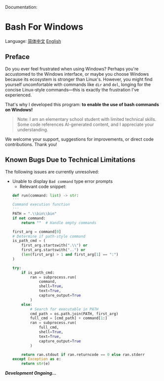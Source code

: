 Documentation:
# Bash For Windows
Language: [简体中文](https://github.com/shufeng2012/Bash-For-Windows/blob/main/README.md) [English](https://github.com/shufeng2012/Bash-For-Windows/blob/main/README-english.md)

## Preface
Do you ever feel frustrated when using Windows? Perhaps you're accustomed to the Windows interface, or maybe you choose Windows because its ecosystem is stronger than Linux's. However, you might find yourself uncomfortable with commands like `dir` and `del`, longing for the concise Linux-style commands—this is exactly the frustration I've experienced.

That's why I developed this program: **to enable the use of bash commands on Windows!**
> Note: I am an elementary school student with limited technical skills. Some code references AI-generated content, and I appreciate your understanding.

We welcome your support, suggestions for improvements, or direct code contributions. Thank you!

## Known Bugs Due to Technical Limitations
The following issues are currently unresolved:
* Unable to display `Bad command` type error prompts
    * Relevant code snippet:
    ```python
    def run(command: list) -> str:
    '''
    Command execution function
    '''
    PATH = ".\\bin\\bin"
    if not command:
        return ""  # Handle empty commands

    first_arg = command[0]
    # Determine if path-style command
    is_path_cmd = (
        first_arg.startswith(".\\") or
        first_arg.startswith("..") or
        (len(first_arg) > 1 and first_arg[1] == ":")
    )

    try:
        if is_path_cmd:
            ran = subprocess.run(
                command,
                shell=True,
                text=True,
                capture_output=True
            )
        else:
            # Search for executable in PATH
            cmd_path = os.path.join(PATH, first_arg)
            full_cmd = [cmd_path] + command[1:]
            ran = subprocess.run(
                full_cmd,
                shell=True,
                text=True,
                capture_output=True
            )

        return ran.stdout if ran.returncode == 0 else ran.stderr
    except Exception as e:
        return str(e)
    ```

***Development Ongoing...***